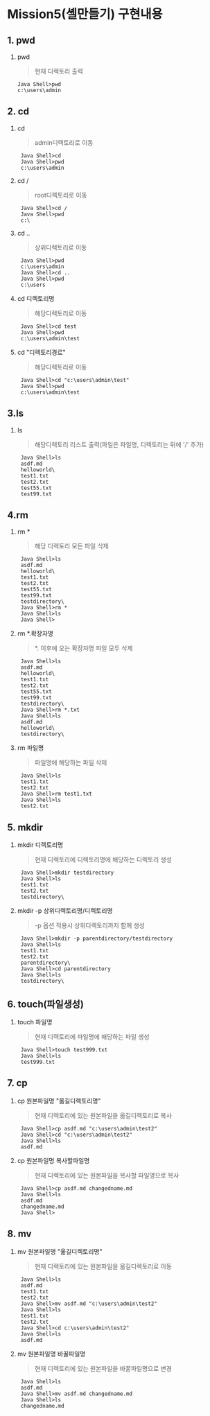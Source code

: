 # Mission5(셸만들기) 구현내용

## 1. pwd

1. pwd      
    >현재 디렉토리 출력

       Java Shell>pwd
       c:\users\admin
       
## 2. cd

1. cd
    >admin디렉토리로 이동

        Java Shell>cd
        Java Shell>pwd
        c:\users\admin
        
2. cd /    
    >root디렉토리로 이동

        Java Shell>cd /
        Java Shell>pwd
        c:\
        
3. cd ..
    >상위디렉토리로 이동    

        Java Shell>pwd
        c:\users\admin
        Java Shell>cd ..
        Java Shell>pwd
        c:\users
        
4. cd 디렉토리명
    >해당디렉토리로 이동

        Java Shell>cd test
        Java Shell>pwd
        c:\users\admin\test
        
5. cd "디렉토리경로"
    >해당디렉토리로 이동

        Java Shell>cd "c:\users\admin\test"
        Java Shell>pwd
        c:\users\admin\test

## 3.ls
1. ls
    >해당디렉토리 리스트 출력(파일은 파일명, 디렉토리는 뒤에 '/' 추가)

        Java Shell>ls
        asdf.md
        helloworld\
        test1.txt
        test2.txt
        test55.txt
        test99.txt
        
## 4.rm
1. rm *
    >해당 디렉토리 모든 파일 삭제

        Java Shell>ls
        asdf.md
        helloworld\
        test1.txt
        test2.txt
        test55.txt
        test99.txt
        testdirectory\
        Java Shell>rm *
        Java Shell>ls
        Java Shell>
        
2. rm *.확장자명
    >*. 이후에 오는 확장자명 파일 모두 삭제

        Java Shell>ls
        asdf.md
        helloworld\
        test1.txt
        test2.txt
        test55.txt
        test99.txt
        testdirectory\
        Java Shell>rm *.txt
        Java Shell>ls
        asdf.md
        helloworld\
        testdirectory\
        
3. rm 파일명
    >파일명에 해당하는 파일 삭제

        Java Shell>ls
        test1.txt
        test2.txt
        Java Shell>rm test1.txt
        Java Shell>ls
        test2.txt
        
## 5. mkdir
1. mkdir 디렉토리명
    >현재 디렉토리에 디렉토리명에 해당하는 디렉토리 생성

        Java Shell>mkdir testdirectory
        Java Shell>ls
        test1.txt
        test2.txt
        testdirectory\
        
2. mkdir -p 상위디렉토리명/디렉토리명
    >-p 옵션 적용시 상위디렉토리까지 함께 생성

        Java Shell>mkdir -p parentdirectory/testdirectory
        Java Shell>ls
        test1.txt
        test2.txt
        parentdirectory\
        Java Shell>cd parentdirectory
        Java Shell>ls
        testdirectory\
    
## 6. touch(파일생성)
1. touch 파일명
    >현재 디렉토리에 파일명에 해당하는 파일 생성
        
        Java Shell>touch test999.txt
        Java Shell>ls
        test999.txt
        
## 7. cp
1. cp 원본파일명 "옮길디렉토리명"
    >현재 디렉토리에 있는 원본파일을 옮길디렉토리로 복사

        Java Shell>cp asdf.md "c:\users\admin\test2"
        Java Shell>cd "c:\users\admin\test2"
        Java Shell>ls
        asdf.md

2. cp 원본파일명 복사할파일명
    >현재 디렉토리에 있는 원본파일을 복사할 파일명으로 복사

        Java Shell>cp asdf.md changedname.md
        Java Shell>ls
        asdf.md
        changedname.md
        Java Shell>
        
## 8. mv
1. mv 원본파일명 "옮길디렉토리명"
    >현재 디렉토리에 있는 원본파일을 옮길디렉토리로 이동

        Java Shell>ls
        asdf.md
        test1.txt
        test2.txt
        Java Shell>mv asdf.md "c:\users\admin\test2"
        Java Shell>ls
        test1.txt
        test2.txt
        Java Shell>cd c:\users\admin\test2"
        Java Shell>ls
        asdf.md
        
2. mv 원본파일명 바꿀파일명
    >현재 디렉토리에 있는 원본파일을 바꿀파일명으로 변경

        Java Shell>ls
        asdf.md
        Java Shell>mv asdf.md changedname.md
        Java Shell>ls
        changedname.md